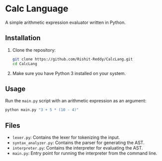 
# Calc Language

A simple arithmetic expression evaluator written in Python.

## Installation

1. Clone the repository:
    ```bash
    git clone https://github.com/Rishit-Reddy/CalcLang.git
    cd CalcLang
    ```

2. Make sure you have Python 3 installed on your system.

## Usage

Run the `main.py` script with an arithmetic expression as an argument:
```bash
python main.py "3 + 5 * (10 - 4)"
```

## Files

- `lexer.py`: Contains the lexer for tokenizing the input.
- `syntax_analyzer.py`: Contains the parser for generating the AST.
- `interpreter.py`: Contains the interpreter for evaluating the AST.
- `main.py`: Entry point for running the interpreter from the command line.



